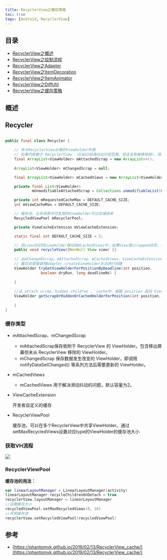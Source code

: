 ```yaml
---
title: RecyclerView之缓存策略
toc: true
tags: [Android, RecyclerView]
---
```



## 目录

- [RecyclerView之概述](/Android/UI/RecyclerView之概述/)
- [RecyclerView之绘制流程](/Android/UI/RecyclerView之绘制流程/)
- [RecyclerView之Adapter](/Android/UI/RecyclerView之Adapter/)
- [RecyclerView之ItemDecoration](/Android/UI/RecyclerView之ItemDecoration/)
- [RecyclerView之ItemAnimator](/Android/UI/RecyclerView之ItemAnimator/)
- [RecyclerView之DiffUtil](/Android/UI/RecyclerView之DiffUtil/)
- [RecyclerView之缓存策略](/Android/UI/RecyclerView之缓存策略/)


## 概述


## Recycler

```java

public final class Recycler {

    // 未与RecyclerView分离的ViewHolder列表
    // 如果仍依赖于 RecyclerView （比如已经滑动出可视范围，但还没有被移除掉），但已经被标记移除的 ItemView 集合会被添加到 mAttachedScrap 中 
    final ArrayList<ViewHolder> mAttachedScrap = new ArrayList<>();
    
    ArrayList<ViewHolder> mChangedScrap = null;

    final ArrayList<ViewHolder> mCachedViews = new ArrayList<ViewHolder>();

    private final List<ViewHolder>
            mUnmodifiableAttachedScrap = Collections.unmodifiableList(mAttachedScrap);

    private int mRequestedCacheMax = DEFAULT_CACHE_SIZE;
    int mViewCacheMax = DEFAULT_CACHE_SIZE;

    // 缓存池，业务场景中可复用的ViewHolder可以存储进来
    RecycledViewPool mRecyclerPool;

    private ViewCacheExtension mViewCacheExtension;

    static final int DEFAULT_CACHE_SIZE = 2;

    // 将view对应的ViewHolder移动到mCachedViews中；如果View是scrapped状态，会先unscrap
    public void recycleView(@NonNull View view) {}    
    
    // 从mChangedScrap、mAttachedScrap、mCachedViews、ViewCacheExtension、RecycledViewPool中进行匹配；若匹配不了，
    // 最后会直接调用Adapter.createViewHolder方法进行创建
    ViewHolder tryGetViewHolderForPositionByDeadline(int position,
                boolean dryRun, long deadlineNs) {
                
    }
    
    //从 attach scrap、hidden children 、 cache中，根据 position 返回 ViewHolder
    ViewHolder getScrapOrHiddenOrCachedHolderForPosition(int position, boolean dryRun) {
    
    }
}

```

### 缓存类型

- mAttachedScrap、mChangedScrap

    - mAttachedScrap保存依附于 RecyclerView 的 ViewHolder。包含移出屏幕但未从 RecyclerView 移除的 ViewHolder。
    - mChangedScrap 保存数据发生改变的 ViewHolder，即调用 notifyDataSetChanged() 等系列方法后需要更新的 ViewHolder。

- mCachedViews

    - mCachedViews 用于解决滑动抖动的问题，默认容量为2。

- ViewCacheExtension

    开发者自定义的缓存
  
- RecyclerViewPool

    缓存池，可以在多个RecyclerView中共享ViewHolder。通过setMaxRecycledViews设置对应type的ViewHolder的缓存池大小


### 获取VH流程

![](./RecyclerView_cache_level.png)


### RecyclerViewPool

**缓存池的用法：**

```kotlin
var linearLayoutManager = LinearLayoutManager(activity)
linearLayoutManager.recycleChildrenOnDetach = true
recyclerView.layoutManager = linearLayoutManager
//设置缓存大小
recycledViewPool.setMaxRecycledViews(0, 10)
//共用缓存池
recyclerView.setRecycledViewPool(recycledViewPool)
```




## 参考

- [https://phantomvk.github.io/2019/02/13/RecyclerView_cache/](https://phantomvk.github.io/2019/02/13/RecyclerView_cache/)
